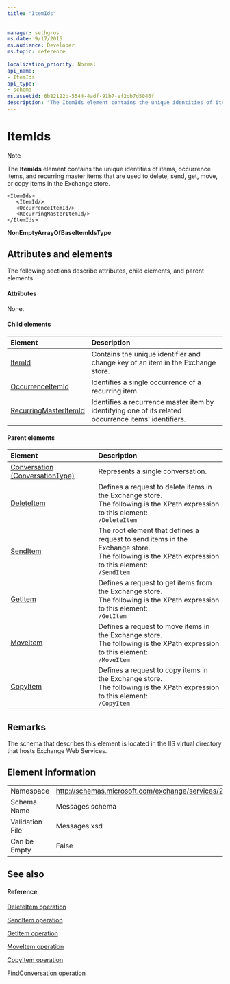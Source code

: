 ```yaml
---
title: "ItemIds"
 
 
manager: sethgros
ms.date: 9/17/2015
ms.audience: Developer
ms.topic: reference
 
localization_priority: Normal
api_name:
- ItemIds
api_type:
- schema
ms.assetid: 6b82122b-5544-4adf-91b7-ef2db7d5046f
description: "The ItemIds element contains the unique identities of items, occurrence items, and recurring master items that are used to delete, send, get, move, or copy items in the Exchange store."
---
```


# ItemIds

> [!NOTE]
> 
  
The **ItemIds** element contains the unique identities of items, occurrence items, and recurring master items that are used to delete, send, get, move, or copy items in the Exchange store. 
  
```
<ItemIds>
   <ItemId/>
   <OccurrenceItemId/>
   <RecurringMasterItemId/>
</ItemIds>
```

 **NonEmptyArrayOfBaseItemIdsType**
## Attributes and elements

The following sections describe attributes, child elements, and parent elements.
  
#### Attributes

None.
  
#### Child elements

|**Element**|**Description**|
|:-----|:-----|
|[ItemId](itemid.md) <br/> |Contains the unique identifier and change key of an item in the Exchange store.  <br/> |
|[OccurrenceItemId](occurrenceitemid.md) <br/> |Identifies a single occurrence of a recurring item.  <br/> |
|[RecurringMasterItemId](recurringmasteritemid.md) <br/> |Identifies a recurrence master item by identifying one of its related occurrence items' identifiers.  <br/> |
   
#### Parent elements

|**Element**|**Description**|
|:-----|:-----|
|[Conversation (ConversationType)](conversation-conversationtype.md) <br/> |Represents a single conversation.  <br/> |
|[DeleteItem](deleteitem.md) <br/> |Defines a request to delete items in the Exchange store.  <br/> The following is the XPath expression to this element:  <br/>  `/DeleteItem` <br/> |
|[SendItem](senditem.md) <br/> |The root element that defines a request to send items in the Exchange store.  <br/> The following is the XPath expression to this element:  <br/>  `/SendItem` <br/> |
|[GetItem](getitem.md) <br/> |Defines a request to get items from the Exchange store.  <br/> The following is the XPath expression to this element:  <br/>  `/GetItem` <br/> |
|[MoveItem](moveitem.md) <br/> |Defines a request to move items in the Exchange store.  <br/> The following is the XPath expression to this element:  <br/>  `/MoveItem` <br/> |
|[CopyItem](copyitem.md) <br/> |Defines a request to copy items in the Exchange store.  <br/> The following is the XPath expression to this element:  <br/>  `/CopyItem` <br/> |
   
## Remarks

The schema that describes this element is located in the IIS virtual directory that hosts Exchange Web Services.
  
## Element information

|||
|:-----|:-----|
|Namespace  <br/> |http://schemas.microsoft.com/exchange/services/2006/messages  <br/> |
|Schema Name  <br/> |Messages schema  <br/> |
|Validation File  <br/> |Messages.xsd  <br/> |
|Can be Empty  <br/> |False  <br/> |
   
## See also

#### Reference

[DeleteItem operation](deleteitem-operation.md)
  
[SendItem operation](senditem-operation.md)
  
[GetItem operation](getitem-operation.md)
  
[MoveItem operation](moveitem-operation.md)
  
[CopyItem operation](copyitem-operation.md)
  
[FindConversation operation](findconversation-operation.md)

